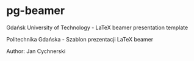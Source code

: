 # pg-beamer

Gdańsk University of Technology - LaTeX beamer presentation template

Politechnika Gdańska - Szablon prezentacji LaTeX beamer

Author: Jan Cychnerski

